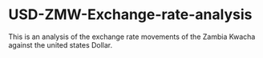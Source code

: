 # USD-ZMW-Exchange-rate-analysis
This is an analysis of the exchange rate movements of the Zambia Kwacha against the united states Dollar.

